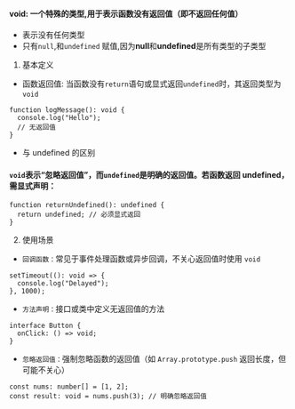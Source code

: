 #### void: 一个特殊的类型,用于表示函数没有返回值（即不返回任何值）
* 表示没有任何类型
* 只有`null`,和`undefined` 赋值,因为**null**和**undefined**是所有类型的子类型

1. 基本定义
* 函数返回值‌: 当函数没有`return`语句或显式返回`undefined`时，其返回类型为`void`
```
function logMessage(): void {
  console.log("Hello");
  // 无返回值
}
```
* 与 undefined 的区别‌
#### `void`表示“忽略返回值”，而`undefined`是明确的返回值。若函数返回 undefined，需显式声明：
```
function returnUndefined(): undefined {
  return undefined; // 必须显式返回
}
```
2. 使用场景
* ``回调函数‌：``常见于事件处理函数或异步回调，不关心返回值时使用 `void`
```
setTimeout((): void => {
  console.log("Delayed");
}, 1000);
```
* ``方法声明‌：``接口或类中定义无返回值的方法
```
interface Button {
  onClick: () => void;
}
```
* ``忽略返回值‌：``强制忽略函数的返回值（如 `Array.prototype.push` 返回长度，但可能不关心）
```
const nums: number[] = [1, 2];
const result: void = nums.push(3); // 明确忽略返回值
```